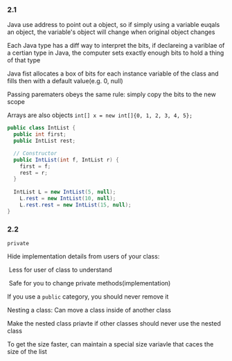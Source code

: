 ### 2.1

Java use address to point out a object, so if simply using a variable euqals an object, the variable's object will change when original object changes

Each Java type has a diff way to interpret the bits, if declareing a variblae of a certian type in Java, the computer sets exactly enough bits to hold a thing of that type

Java fist allocates a box of bits for each instance variable of the class and fills then with a default value(e.g. 0, null)

Passing parematers obeys the same rule: simply copy the bits to the new scope

Arrays are also objects `int[] x = new int[]{0, 1, 2, 3, 4, 5};`

```java
public class IntList {
  public int first;
  public IntList rest;        

  // Constructor
  public IntList(int f, IntList r) {
    first = f;
    rest = r;
  }
  
  IntList L = new IntList(5, null);
	L.rest = new IntList(10, null);
	L.rest.rest = new IntList(15, null);
}
```

### 2.2

`private`

Hide implementation details from users of your class:

​	Less for user of class to understand

​	Safe for you to change private methods(implementation)

If you use a `public` category, you should never remove it

Nesting a class: Can move a class inside of another class

Make the nested class priavte if other classes should never use the nested class

To get the size faster, can maintain a special size variavle that caces the size of the list

